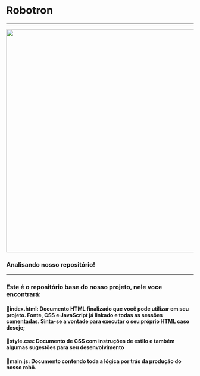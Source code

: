# Robotron
---

<p align="center" >
     <img width="600" heigth="600" src="https://user-images.githubusercontent.com/105876093/199741752-d06f300a-1ab0-4738-a848-699ec4ada06c.png">
</p>

### Analisando nosso repositório!
---
### Este é o repositório base do nosso projeto, nele voce encontrará:
#### 🔹index.html: Documento HTML finalizado que você pode utilizar em seu projeto. Fonte, CSS e JavaScript já linkado e todas as sessões comentadas. Sinta-se a vontade para executar o seu próprio HTML caso deseje;
#### 🔹style.css: Documento de CSS com instruções de estilo e também algumas sugestões para seu desenvolvimento
#### 🔹main.js: Documento contendo toda a lógica por trás da produção do nosso robô.

